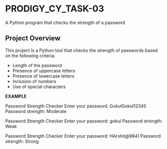 # PRODIGY_CY_TASK-03

A Python program that checks the strength of a password

## Project Overview

This project is a Python tool that checks the strength of passwords based on the following criteria:

- Length of the password
- Presence of uppercase letters
- Presence of lowercase letters
- Inclusion of numbers
- Use of special characters

**EXAMPLE**

Password Strength Checker
Enter your password: GokulGokul12345
Password strength: Moderate


Password Strength Checker
Enter your password: gokul
Password strength: Weak


Password Strength Checker
Enter your password: HArshit@984(
Password strength: Strong

